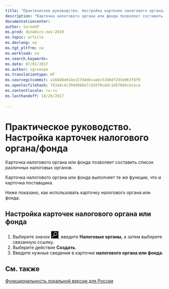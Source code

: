 ```yaml
---
title: "Практическое руководство. Настройка карточек налогового органа/фонда"
description: "Карточка налогового органа или фонда позволяет составить список различных налоговых органов."
documentationcenter: 
author: SorenGP
ms.prod: dynamics-nav-2018
ms.topic: article
ms.devlang: na
ms.tgt_pltfrm: na
ms.workload: na
ms.search.keywords: 
ms.date: 07/01/2017
ms.author: sgroespe
ms.translationtype: HT
ms.sourcegitcommit: a16640e014e157d4dbcaabc53d0df2d3e063f8f9
ms.openlocfilehash: 743a4c4c394d988e7c5d3f0cddc1d5f6b6cbceca
ms.contentlocale: ru-ru
ms.lasthandoff: 10/26/2017

---
```

# <a name="how-to-set-up-tax-authority-fund-cards"></a>Практическое руководство. Настройка карточек налогового органа/фонда
Карточка налогового органа или фонда позволяет составить список различных налоговых органов.  

Карточка налогового органа или фонда выполняет те же функции, что и карточка поставщика.  

Ниже показано, как использовать карточку налогового органа или фонда.  

## <a name="to-set-up-a-tax-authority-or-fund-card"></a>Настройка карточек налогового органа или фонда  

1.  Выберите значок ![Поиск страницы или отчета](../../media/ui-search/search_small.png "Значок поиска страницы или отчета"), введите **Налоговые органы**, а затем выберите связанную ссылку.  
2.  Выберите действие **Создать**.  
3.  Введите нужные сведения в карточке **налогового органа или фонда**.

## <a name="see-also"></a>См. также
[Функциональность локальной версии для России](russia-local-functionality.md)

